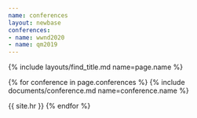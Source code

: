 ```yaml
---
name: conferences
layout: newbase
conferences:
- name: wwnd2020
- name: qm2019
---
```

{% include layouts/find_title.md name=page.name %}

{% for conference in page.conferences %}
{% include documents/conference.md name=conference.name %}

{{ site.hr }}
{% endfor %}
